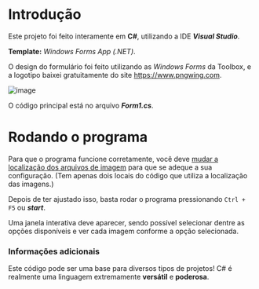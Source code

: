 # Introdução

Este projeto foi feito interamente em **C#**, utilizando a IDE ***Visual Studio***.

**Template:** _Windows Forms App (.NET)_.

O design do formulário foi feito utilizando as _Windows Forms_ da Toolbox, e a logotipo baixei gratuitamente do site https://www.pngwing.com.

![image](https://github.com/LeRodrigues2005/visualizador-de-produtos/assets/97632543/d808f1fa-98a0-4aaf-ab07-1e519b2982cf)

O código principal está no arquivo ***Form1.cs***.

# Rodando o programa

Para que o programa funcione corretamente, você deve <u>mudar a localização dos arquivos de imagem</u> para que se adeque a sua configuração. (Tem apenas dois locais do código que utiliza a localização das imagens.)

Depois de ter ajustado isso, basta rodar o programa pressionando ```Ctrl + F5``` ou ***start***.

Uma janela interativa deve aparecer, sendo possível selecionar dentre as opções disponíveis e ver cada imagem conforme a opção selecionada.

### Informações adicionais

Este código pode ser uma base para diversos tipos de projetos! C# é realmente uma linguagem extremamente **versátil** e **poderosa**. 


